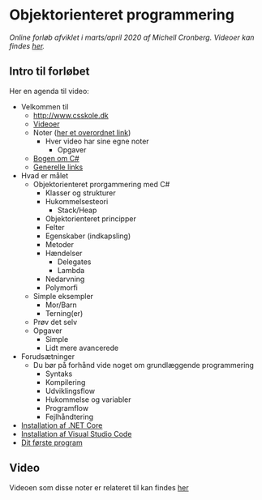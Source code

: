 # Objektorienteret programmering
*Online forløb afviklet i marts/april 2020 af Michell Cronberg. Videoer kan findes [her](https://www.youtube.com/channel/UCZ3FUWtw3OsLiEPmA_NbyDA/videos).*

## Intro til forløbet

Her en agenda til video:

- Velkommen til
  - http://www.csskole.dk
  - [Videoer](https://www.youtube.com/channel/UCZ3FUWtw3OsLiEPmA_NbyDA/videos)
  - Noter ([her et overordnet link](https://github.com/devcronberg/csskole#c-skole))
    - Hver video har sine egne noter
      - Opgaver
  - [Bogen om C#](http://www.bogenomcsharp.dk/)
  - [Generelle links](https://github.com/devcronberg/kursus/blob/master/README.md#indhold)
- Hvad er målet
  - Objektorienteret prorgammering med C\#
    - Klasser og strukturer
    - Hukommelsesteori
      - Stack/Heap
    - Objektorienteret principper
    - Felter
    - Egenskaber (indkapsling)
    - Metoder
    - Hændelser
      - Delegates
      - Lambda
    - Nedarvning
    - Polymorfi
  - Simple eksempler
    - Mor/Barn
    - Terning(er)
  - Prøv det selv
  - Opgaver
    - Simple
    - Lidt mere avancerede
- Forudsætninger
  - Du bør på forhånd vide noget om grundlæggende programmering
    - Syntaks
    - Kompilering
    - Udviklingsflow
    - Hukommelse og variabler
    - Programflow
    - Fejlhåndtering
  <!-- 
  - Hvis du mangler noget viden...  
    - Ekstra video om hukommelse og variabler
    - Ekstra video om kompilering
    - Ekstra video om programflow
    - Ekstra video om fejlhåndtering -->
- [Installation af .NET Core](../Y01InstallationNetCore/readme.md)
- [Installation af Visual Studio Code](../Y02InstallationVSC/readme.md)
- [Dit første program](../Y03HelloWorld/readme.md)

## Video

Videoen som disse noter er relateret til kan findes [her](https://www.youtube.com/watch?v=e3JHf68JYp0)